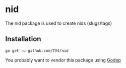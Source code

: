 # nid

The nid package is used to create nids (slugs/tags)

## Installation

    go get -u github.com/TV4/nid

You probably want to vendor this package using [Godep](https://github.com/tools/godep)
